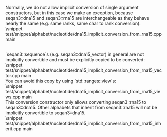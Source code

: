<!-- SPDX-FileCopyrightText: 2006-2023, Knut Reinert & Freie Universität Berlin
     SPDX-FileCopyrightText: 2016-2023, Knut Reinert & MPI für molekulare Genetik
     SPDX-License-Identifier: CC-BY-4.0
-->

Normally, we do not allow implicit conversion of single argument constructors, but in this case we make an exception,
because seqan3::dna15 and seqan3::rna15 are interchangeable as they behave nearly the same (e.g. same ranks, same
char to rank conversion).
<br>
\snippet test/snippet/alphabet/nucleotide/dna15_implicit_conversion_from_rna15.cpp main

<br>
`seqan3::sequence`s (e.g. seqan3::dna15_vector) in general are not implicitly convertible and must be explicitly
copied to be converted:
<br>
\snippet test/snippet/alphabet/nucleotide/dna15_implicit_conversion_from_rna15_vector.cpp main

<br>
You can avoid this copy by using `std::ranges::view`s:
<br>
\snippet test/snippet/alphabet/nucleotide/dna15_implicit_conversion_from_rna15_views.cpp main

<br>
This conversion constructor only allows converting seqan3::rna15 to seqan3::dna15. Other alphabets that inherit
from seqan3::rna15 will not be implicitly convertible to seqan3::dna15.
<br>
\snippet test/snippet/alphabet/nucleotide/dna15_implicit_conversion_from_rna15_inherit.cpp main
